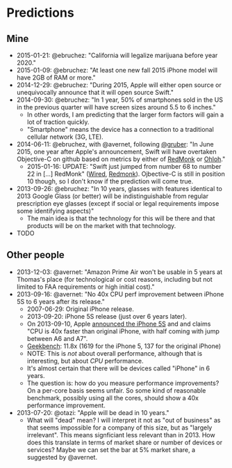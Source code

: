 # Predictions

## Mine

- 2015-01-21: @ebruchez: "California will legalize marijuana before year 2020."
- 2015-01-09: @ebruchez: "At least one new fall 2015 iPhone model will have 2GB of RAM or more."
- 2014-12-29: @ebruchez: "During 2015, Apple will either open source or unequivocally announce that it will open source Swift."
- 2014-09-30: @ebruchez: "In 1 year, 50% of smartphones sold in the US in the previous quarter will have screen sizes around 5.5 to 6 inches."
    - In other words, I am predicting that the larger form factors will gain a lot of traction quickly.
    - "Smartphone" means the device has a connection to a traditional cellular network (3G, LTE).
- 2014-06-11: @ebruchez, with @avernet, following [@gruber](http://daringfireball.net/linked/2014/06/11/hillegass-objc): "In June 2015, one year after Apple's announcement, Swift will have overtaken Objective-C on github based on metrics by either of [RedMonk](http://redmonk.com/sogrady/category/programming-languages/) or [Ohloh](https://www.ohloh.net/languages/compare)."
	- 2015-01-16: UPDATE: "Swift just jumped from number 68 to number 22 in […] RedMonk" ([Wired](http://www.wired.com/2015/01/redmonk-swift/), [Redmonk](http://redmonk.com/sogrady/2015/01/14/language-rankings-1-15/)). Ojbective-C is still in position 10 though, so I don't know if the prediction will come true.
- 2013-09-26: @ebruchez: "In 10 years, glasses with features identical to 2013 Google Glass (or better) will be indistinguishable from regular prescription eye glasses (except if social or legal requirements impose some identifying aspects)"
	- The main idea is that the technology for this will be there and that products will be on the market with that technology.
- TODO

## Other people

- 2013-12-03: @avernet: "Amazon Prime Air won't be usable in 5 years at Thomas's place (for technological or cost reasons, including but not limited to FAA requirements or high initial cost)."
- 2013-09-16: @avernet: "No 40x CPU perf improvement between iPhone 5S to 6 years after its release."
	- 2007-06-29: Original iPhone release.
	- 2013-09-20: iPhone 5S release (just over 6 years later).
	- On 2013-09-10, Apple [announced the iPhone 5S](http://www.macrumors.com/2013/09/10/live-coverage-of-apples-2013-iphone-media-event/) and and claims "CPU is 40x faster than original iPhone, with half coming with jump between A6 and A7". 
	- [Geekbench](http://browser.primatelabs.com/ios-benchmarks): 11.8x (1619 for the iPhone 5, 137 for the original iPhone)
	- NOTE: This is *not* about overall performance, although that is interesting, but about *CPU* performance.
	- It's almost certain that there will be devices called "iPhone" in 6 years. 
	- The question is: how do you measure performance improvements? On a per-core basis seems unfair. So some kind of reasonable benchmark, possibly using all the cores, should show a 40x performance improvement.
- 2013-07-20: @otazi: "Apple will be dead in 10 years."
	- What will "dead" mean? I will interpret it not as "out of business" as that seems impossible for a company of this size, but as "largely irrelevant". This means signficiant less relevant than in 2013. How does this translate in terms of market share or number of devices or services? Maybe we can set the bar at 5% market share, a suggested by @avernet.
